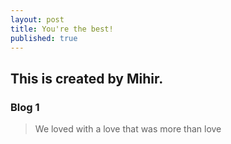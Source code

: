 ```yaml
---
layout: post
title: You're the best!
published: true
---
```

## **This is created by Mihir.**

### Blog 1 
> We loved with a love that was more than love



